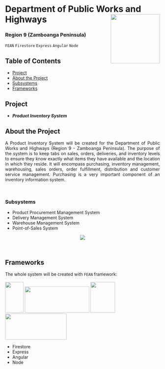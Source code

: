 # Department of Public Works and Highways <img src="https://upload.wikimedia.org/wikipedia/commons/thumb/3/3a/Department_of_Public_Works_and_Highways_%28DPWH%29.svg/1024px-Department_of_Public_Works_and_Highways_%28DPWH%29.svg.png" width="160" height="160" align="right"> 
### Region 9 (Zamboanga Peninsula)
`FEAN` `Firestore` `Express` `Angular` `Node`

## Table of Contents
* [Project](#project)
* [About the Project](#about-the-project)
* [Subsystems](#subsystems)
* [Frameworks](#frameworks)

## Project
* **_Product Inventory System_** <br/>

## About the Project
<p align="justify"> A Product Inventory System will be created for the Department of Public Works and Highways (Region 9 - Zamboanga Peninsula). The purpose of the system is to keep tabs on sales, orders, deliveries, and inventory levels to ensure they know exactly what items they have available and the location in which they reside. It will encompass purchasing, inventory management, warehousing, sales orders, order fulfillment, distribution and customer service management. Purchasing is a very important component of an inventory information system. </p> <br/>

### Subsystems
* Product Procurement Management System
* Delivery Management System
* Warehouse Management System
* Point-of-Sales System


<p align="center">
<img src="https://www.metacase.com/reports/17_135.gif">
</p> <br/>


## Frameworks
The whole system will be created with `FEAN` framework: <br/>
<br/>
<img src="https://seeklogo.com/images/F/firestore-logo-3828671CC5-seeklogo.com.png" width="60" height="100">
<img src="https://upload.wikimedia.org/wikipedia/commons/6/64/Expressjs.png" width="210" height="85">
<img src="https://cdn.freebiesupply.com/logos/large/2x/angular-icon-logo-svg-vector.svg" width="80" height="100">
<img src="https://www.vectorlogo.zone/logos/nodejs/nodejs-ar21.png" width="200" height="85">


* Firestore
* Express
* Angular
* Node


